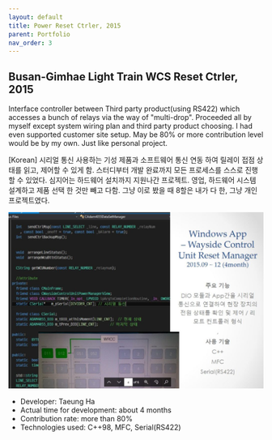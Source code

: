 ```yaml
---
layout: default
title: Power Reset Ctrler, 2015
parent: Portfolio
nav_order: 3
---
```


## Busan-Gimhae Light Train WCS Reset Ctrler, 2015
Interface controller between Third party product(using RS422) 
which accesses a bunch of relays via the way of "multi-drop".
Proceeded all by myself except system wiring plan and third party product choosing. 
I had even supported customer site setup. 
May be 80% or more contribution level would be by my own. 
Just like personal project.

[Korean]
시리얼 통신 사용하는 기성 제품과 소프트웨어 통신 연동 하여 릴레이 접점 상태를 읽고, 제어할 수 있게 함. 
스터디부터 개발 완료까지 모든 프로세스를 스스로 진행할 수 있었다. 
심지어는 하드웨어 설치까지 지원나간 프로젝트. 
영업, 하드웨어 시스템 설계하고 제품 선택 한 것만 빼고 다함. 
그냥 이로 봤을 때 8할은 내가 다 한, 그냥 개인 프로젝트였다.

![sample img](/assets/images/portfolio-2015-wcsresetctrler.jpg)

- Developer: Taeung Ha
- Actual time for development: about 4 months
- Contribution rate: more than 80%
- Technologies used: C++98, MFC, Serial(RS422)